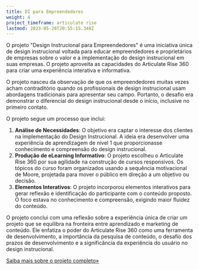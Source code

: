 ```yaml
---
title: DI para Empreendedores
weight: 4
project_timeframe: articulate rise
lastmod: 2023-05-26T20:55:15.348Z
---
```


O projeto "Design Instrucional para Empreendedores" é uma iniciativa única de design instrucional voltada para educar empreendedores e proprietários de empresas sobre o valor e a implementação do design instrucional em suas empresas. O projeto aproveita as capacidades do Articulate Rise 360 para criar uma experiência interativa e informativa.

O projeto nasceu da observação de que os empreendedores muitas vezes acham contraditório quando os profissionais de design instrucional usam abordagens tradicionais para apresentar seu campo. Portanto, o desafio era demonstrar o diferencial do design instrucional desde o início, inclusive no primeiro contato.

O projeto segue um processo que inclui:

1. **Análise de Necessidades**: O objetivo era captar o interesse dos clientes na implementação do Design Instrucional. A ideia era desenvolver uma experiência de aprendizagem de nível 1 que proporcionasse conhecimento e compreensão do design instrucional.
2. **Produção de eLearning Informativo**: O projeto escolheu o Articulate Rise 360 por sua agilidade na construção de cursos responsivos. Os tópicos do curso foram organizados usando a sequência motivacional de Moore, projetada para mover o público em direção a um objetivo ou decisão.
3. **Elementos Interativos**: O projeto incorporou elementos interativos para gerar reflexão e identificação do participante com o conteúdo proposto. O foco estava no conhecimento e compreensão, exigindo maior fluidez do conteúdo.

O projeto conclui com uma reflexão sobre a experiência única de criar um projeto que se equilibra na fronteira entre aprendizado e marketing de conteúdo. Ele enfatiza o poder do Articulate Rise 360 como uma ferramenta de desenvolvimento, a importância da pesquisa de conteúdo, o desafio dos prazos de desenvolvimento e a significância da experiência do usuário no design instrucional.

[Saiba mais sobre o projeto completo»](/di-para-empreendedores-empresarios/)